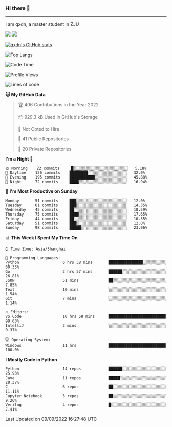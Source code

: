 ### Hi there 👋
---

I am qxdn, a master student in ZJU

[![](https://img.shields.io/badge/blog-qxdn-brightgreen?style=for-the-badge&logo=hexo)](https://qianxu.run) [![](https://img.shields.io/badge/bilibili-qxdn-ff69b4?style=for-the-badge&logo=Bilibili)](https://space.bilibili.com/11674667)


[![qxdn's GitHub stats](https://github-readme-stats.vercel.app/api?username=qxdn&count_private=true&show_icons=true)](https://github.com/qxdn)

[![Top Langs](https://github-readme-stats.vercel.app/api/top-langs/?username=qxdn&layout=compact)](https://github.com/qxdn)

<!--START_SECTION:waka-->
![Code Time](http://img.shields.io/badge/Code%20Time-424%20hrs%2017%20mins-blue)

![Profile Views](http://img.shields.io/badge/Profile%20Views-6-blue)

![Lines of code](https://img.shields.io/badge/From%20Hello%20World%20I%27ve%20Written-1%20Million%20lines%20of%20code-blue)

**🐱 My GitHub Data** 

> 🏆 406 Contributions in the Year 2022
 > 
> 📦 929.3 kB Used in GitHub's Storage 
 > 
> 🚫 Not Opted to Hire
 > 
> 📜 41 Public Repositories 
 > 
> 🔑 20 Private Repositories  
 > 
**I'm a Night 🦉** 

```text
🌞 Morning    22 commits     █░░░░░░░░░░░░░░░░░░░░░░░░   5.18% 
🌆 Daytime    136 commits    ████████░░░░░░░░░░░░░░░░░   32.0% 
🌃 Evening    195 commits    ███████████░░░░░░░░░░░░░░   45.88% 
🌙 Night      72 commits     ████░░░░░░░░░░░░░░░░░░░░░   16.94%

```
📅 **I'm Most Productive on Sunday** 

```text
Monday       51 commits     ███░░░░░░░░░░░░░░░░░░░░░░   12.0% 
Tuesday      61 commits     ███░░░░░░░░░░░░░░░░░░░░░░   14.35% 
Wednesday    45 commits     ██░░░░░░░░░░░░░░░░░░░░░░░   10.59% 
Thursday     75 commits     ████░░░░░░░░░░░░░░░░░░░░░   17.65% 
Friday       44 commits     ██░░░░░░░░░░░░░░░░░░░░░░░   10.35% 
Saturday     51 commits     ███░░░░░░░░░░░░░░░░░░░░░░   12.0% 
Sunday       98 commits     █████░░░░░░░░░░░░░░░░░░░░   23.06%

```


📊 **This Week I Spent My Time On** 

```text
⌚︎ Time Zone: Asia/Shanghai

💬 Programming Languages: 
Python                   6 hrs 38 mins       ███████████████░░░░░░░░░░   60.33% 
Go                       2 hrs 57 mins       ██████░░░░░░░░░░░░░░░░░░░   26.81% 
JSON                     51 mins             ██░░░░░░░░░░░░░░░░░░░░░░░   7.85% 
Text                     10 mins             ░░░░░░░░░░░░░░░░░░░░░░░░░   1.54% 
Git                      7 mins              ░░░░░░░░░░░░░░░░░░░░░░░░░   1.14%

🔥 Editors: 
VS Code                  10 hrs 58 mins      █████████████████████████   99.63% 
IntelliJ                 2 mins              ░░░░░░░░░░░░░░░░░░░░░░░░░   0.37%

💻 Operating System: 
Windows                  11 hrs              █████████████████████████   100.0%

```

**I Mostly Code in Python** 

```text
Python                   14 repos            ██████░░░░░░░░░░░░░░░░░░░   25.93% 
Java                     11 repos            █████░░░░░░░░░░░░░░░░░░░░   20.37% 
C                        6 repos             ██░░░░░░░░░░░░░░░░░░░░░░░   11.11% 
Jupyter Notebook         5 repos             ██░░░░░░░░░░░░░░░░░░░░░░░   9.26% 
Verilog                  4 repos             █░░░░░░░░░░░░░░░░░░░░░░░░   7.41%

```



 Last Updated on 09/09/2022 16:27:48 UTC
<!--END_SECTION:waka-->

<!--
**qxdn/qxdn** is a ✨ _special_ ✨ repository because its `README.md` (this file) appears on your GitHub profile.

Here are some ideas to get you started:

- 🔭 I’m currently working on ...
- 🌱 I’m currently learning ...
- 👯 I’m looking to collaborate on ...
- 🤔 I’m looking for help with ...
- 💬 Ask me about ...
- 📫 How to reach me: ...
- 😄 Pronouns: ...
- ⚡ Fun fact: ...
-->
